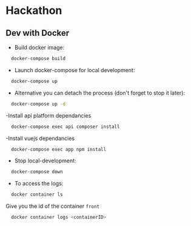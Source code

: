 # Hackathon

## Dev with Docker

- Build docker image:

```bash
  docker-compose build
```

- Launch docker-compose for local development:

```bash
  docker-compose up
```

- Alternative you can detach the process (don't forget to stop it later):

```bash
  docker-compose up -d
```

-Install api platform dependancies

```bash
  docker-compose exec api composer install
```

-Install vuejs dependancies

```bash
  docker-compose exec app npm install
```

- Stop local-development:

```bash
  docker-compose down
```

- To access the logs:

```bash
  docker container ls
```

Give you the id of the container `front`

```bash
  docker container logs <containerID>
```
